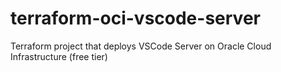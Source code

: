 # terraform-oci-vscode-server
Terraform project that deploys VSCode Server on Oracle Cloud Infrastructure (free tier)
